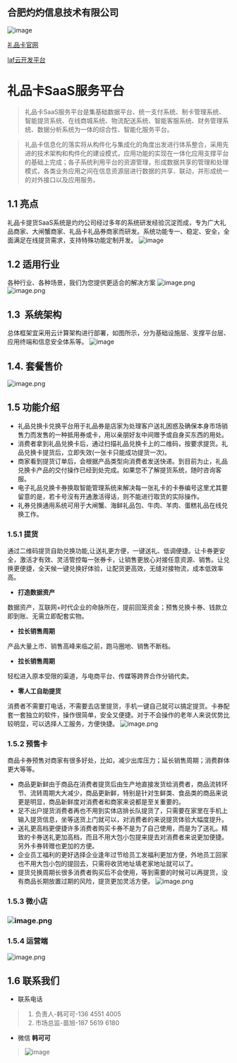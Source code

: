 
## 合肥灼灼信息技术有限公司

![image](https://github.com/sass-store/doc/assets/11770232/24e6184e-24c0-4e3b-9982-3ecde00e75c5)

[礼品卡官网](https://ygkosd-qrcode.site.laf.run) 

[laf云开发平台](https://www.laf.run)

# 礼品卡SaaS服务平台
> 礼品卡SaaS服务平台是集基础数据平台、统一支付系统、制卡管理系统、智能提货系统、在线商城系统、物流配送系统、智能客服系统、财务管理系统、数据分析系统为一体的综合性、智能化服务平台。

> 礼品卡信息化的落实将从构件化与集成化的角度出发进行体系整合，采用先进的技术架构和构件化的建设模式，应用功能的实现在一体化应用支撑平台的基础上完成；各子系统利用平台的资源管理，形成数据共享的管理和处理模式，各类业务应用之间在信息资源层进行数据的共享、联动，并形成统一的对外接口以及应用服务。
     
## 1.1 亮点
礼品卡提货SaaS系统是灼灼公司经过多年的系统研发经验沉淀而成，专为广大礼品商家、大闸蟹商家、礼品卡礼品券商家而研发。系统功能专一、稳定、安全，全面满足在线提货需求，支持特殊功能定制开发。
![image](https://github.com/sass-store/doc/assets/11770232/186af986-a1bf-494f-8feb-87e3019b8a7f)
## 1.2 适用行业
各种行业、各种场景，我们为您提供更适合的解决方案
![image.png](https://cdn.nlark.com/yuque/0/2023/png/705052/1685608145170-36bddd02-ea56-45e6-8a41-d597116db07a.png#averageHue=%23f9f9f9&clientId=u93d1b0d8-d4cd-4&from=paste&height=89&id=ub5286ce1&originHeight=152&originWidth=1274&originalType=binary&ratio=1&rotation=0&showTitle=false&size=34650&status=done&style=none&taskId=ue6a08d7a-2aaf-4f92-9008-b5a943ea7b2&title=&width=747)
![image.png](https://cdn.nlark.com/yuque/0/2023/png/705052/1685608173745-75355ee3-fd16-4488-ac56-8267510eb3c6.png#averageHue=%237f6247&clientId=u93d1b0d8-d4cd-4&from=paste&height=409&id=u3a049a60&originHeight=642&originWidth=1249&originalType=binary&ratio=1&rotation=0&showTitle=false&size=1267444&status=done&style=none&taskId=u29f7f4a1-4c63-4672-8034-ddeb70c063e&title=&width=795)
## 1.3  系统架构
总体框架宜采用云计算架构进行部署，如图所示，分为基础设施层、支撑平台层、应用终端和信息安全体系等。
![image](https://github.com/sass-store/doc/assets/11770232/063cb892-9a90-492d-8b4a-6dd1bead6e52)

## 1.4. 套餐售价
![image.png](https://cdn.nlark.com/yuque/0/2023/png/705052/1685600214405-62690a63-6bcb-4f8a-a785-c7e3ef56d74f.png#averageHue=%23eed15a&clientId=u93d1b0d8-d4cd-4&from=paste&height=642&id=u9fa082e5&originHeight=642&originWidth=1590&originalType=binary&ratio=1&rotation=0&showTitle=false&size=414323&status=done&style=none&taskId=uc78311ac-c39b-47a2-8895-1a068384f26&title=&width=1590)
## 1.5 功能介绍

- 礼品兑换卡兑换平台用于礼品券是店家为处理客户送礼困惑及确保本身市场销售力而发售的一种抵用券或卡，用以亲朋好友中间赠予或自身买东西的用处。
- 消费者拿到礼品兑换卡后，通过扫描礼品兑换卡上的二维码，按要求提货。礼品兑换卡提货后，立即失效(一张卡只能成功提货一次)。
- 商家看到提货订单后，会根据产品类型向消费者发送快递。到目前为止，礼品兑换卡产品的交付操作已经到处完成。如果您不了解提货系统，随时咨询客服。
- 电子礼品兑换卡券换取智能管理系统来解决每一张礼卡的卡券编号这里尤其要留意的是，若卡号沒有开通激活得话，则不能进行取货的实际操作。
- 礼券兑换通用系统可用于大闸蟹、海鲜礼品包、牛肉、羊肉、蛋糕礼品在线兑换工作。
### 1.5.1 提货
通过二维码提货自助兑换功能,让送礼更方便，一键送礼、低调便捷。让卡券更安全，激活才有效、灵活管控每一张券卡，让销售更放心对接任意资源、销售。让兑换更便捷，全天候一键兑换好体验，让配货更高效，无缝对接物流，成本低效率高。

- **打造数据资产**

数据资产，互联网+时代企业的命脉所在，提前回笼资金；预售兑换卡券、钱款立即到账、无需立即配套实物。

- **拉长销售周期**

产品大量上市、销售高峰来临之前，跑马圈地、销售不断档。

- **拉长销售周期**

轻松进入原本受限的渠道，与电商平台、传媒等跨界合作分销代卖。

- **零人工自助提货**

消费者不需要打电话，不需要去店里提货，手机一键自己就可以搞定提货。卡券配套一套独立的软件，操作很简单，安全又便捷。对于不会操作的老年人来说优势比较明显，可以选择人工服务，方便快捷。
![image.png](https://cdn.nlark.com/yuque/0/2023/png/705052/1685608856617-fd7ec49c-78e3-4dc3-8012-c9fc3f11365c.png#averageHue=%233f4037&clientId=u93d1b0d8-d4cd-4&from=paste&height=491&id=u3343d32a&originHeight=491&originWidth=972&originalType=binary&ratio=1&rotation=0&showTitle=false&size=201105&status=done&style=none&taskId=u2b634c70-9fbb-4d8a-a8bc-3ae639fa029&title=&width=972)
### 1.5.2 预售卡
商品卡券预售对商家有很多好处，比如，减少出库压力；延长销售周期；消费群体更大等等。
- 商品更新鲜由于商品在消费者提货后由生产地直接发货给消费者，商品流转环节、流转周期大大减少，商品更新鲜，特别是针对生鲜类、食品类的商品来说更是明显，商品新鲜度对消费者和商家来说都是至关重要的。
- 足不出户提货消费者再也不用到实体店排长队提货了，只需要在家里在手机上输入提货信息，坐等送货上门就可以，对消费者的来说提货体验大幅度提升。
- 送礼更高档更便捷许多消费者购买卡券不是为了自己使用，而是为了送礼。精致的卡券送礼更加高档，而且不用大包小包提来提去对消费者来说更加便捷。另外卡券转赠也更加的方便。
- 企业员工福利的更好选择企业逢年过节给员工发福利更加方便，外地员工回家也不用大包小包的提回去，只需将收货地址填老家地址就可以了。
- 提货兑换周期长很多消费者购买后不会使用，等到需要的时候可以再提货，没有商品长期放置过期的风险，提货更加灵活方便。
![image.png](https://cdn.nlark.com/yuque/0/2023/png/705052/1685610328568-ea2e2408-073c-4f4b-8ead-e693128761be.png#averageHue=%23b6b04e&clientId=u93d1b0d8-d4cd-4&from=paste&height=578&id=u4305e3ae&originHeight=578&originWidth=1053&originalType=binary&ratio=1&rotation=0&showTitle=false&size=193012&status=done&style=none&taskId=ua4555945-7b09-4467-9ee4-5bf458800a4&title=&width=1053)
### 1.5.3 微小店
### ![image.png](https://cdn.nlark.com/yuque/0/2023/png/705052/1685611993151-660a86a7-fb6f-486b-9de0-e6bdc855d746.png#averageHue=%23b7beb8&clientId=u93d1b0d8-d4cd-4&from=paste&height=670&id=uf42a0e82&originHeight=670&originWidth=855&originalType=binary&ratio=1&rotation=0&showTitle=false&size=236957&status=done&style=none&taskId=u5eb34543-c208-43cb-924e-73687ec3d9c&title=&width=855)

### 1.5.4 运营端
![image.png](https://cdn.nlark.com/yuque/0/2023/png/705052/1685612186120-7ee2ced0-25e1-41cf-a8af-2a18814e66ed.png#averageHue=%23fbfaf9&clientId=u93d1b0d8-d4cd-4&from=paste&height=852&id=ue7718c0b&originHeight=852&originWidth=1849&originalType=binary&ratio=1&rotation=0&showTitle=false&size=133152&status=done&style=none&taskId=u884ad1b9-60ca-44db-aa7a-3809d561680&title=&width=1849)

## 1.6 联系我们
- 联系电话
 > 1.   负责人-韩可可-136 4551 4005
 > 2.   市场总监-苗旭-187 5619 6180
- 微信
**韩可可**
> ![image](https://github.com/sass-store/doc/assets/11770232/af6fe864-4bd5-4f4d-bc35-67d95f56d289)

